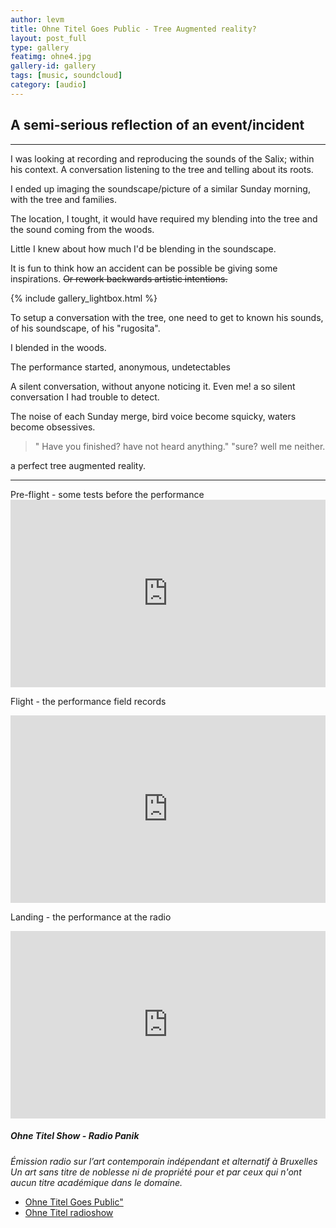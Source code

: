 ```yaml
---
author: levm
title: Ohne Titel Goes Public - Tree Augmented reality?
layout: post_full
type: gallery
featimg: ohne4.jpg
gallery-id: gallery
tags: [music, soundcloud]
category: [audio]
---
```

## **A semi-serious reflection of an event/incident**

---

I was looking at recording and reproducing the sounds of the Salix; within his context. A conversation listening to the tree and telling about its roots. 

I ended up imaging the soundscape/picture of a similar Sunday morning, with the tree and families.




The location, I tought, it would have required my blending into the tree and the sound coming from the woods.

Little I knew about how much I'd be blending in the soundscape.
  
It is fun to think how an accident can be possible be giving some inspirations. ~~Or rework backwards artistic intentions.~~



{% include gallery_lightbox.html %}


To setup a conversation with the tree, one need to get to known his sounds, of his soundscape, of his "rugosita".

I blended in the woods.

The performance started, anonymous, undetectables 




A silent conversation, without anyone noticing it. Even me! a so silent conversation I had trouble to detect.

The noise of each Sunday merge,  bird voice become squicky, waters become obsessives.




> " Have you finished? have not heard anything." 
> "sure? well me neither.

a perfect tree augmented reality.


---

<p>
Pre-flight - some tests before the performance
<iframe width="100%" height="300" scrolling="no" frameborder="no" allow="autoplay" src="https://w.soundcloud.com/player/?url=https%3A//api.soundcloud.com/tracks/497798571&color=%23ff5500&auto_play=false&hide_related=false&show_comments=true&show_user=true&show_reposts=false&show_teaser=true&visual=true"></iframe>

Flight - the performance field records 
<iframe width="100%" height="300" scrolling="no" frameborder="no" allow="autoplay" src="https://w.soundcloud.com/player/?url=https%3A//api.soundcloud.com/tracks/497798571&color=%23ff5500&auto_play=false&hide_related=false&show_comments=true&show_user=true&show_reposts=false&show_teaser=true&visual=true"></iframe>

Landing - the performance at the radio
<iframe width="100%" height="300" scrolling="no" frameborder="no" allow="autoplay" src="https://w.soundcloud.com/player/?url=https%3A//api.soundcloud.com/tracks/497798571&color=%23ff5500&auto_play=false&hide_related=false&show_comments=true&show_user=true&show_reposts=false&show_teaser=true&visual=true"></iframe>
</p>





##### Ohne Titel Show - Radio Panik 

_Émission radio sur l’art contemporain indépendant et alternatif à Bruxelles
Un art sans titre de noblesse ni de propriété pour et par ceux qui n'ont aucun titre académique dans le domaine._


- <a href="http://www.radiopanik.org/emissions/ohne-titel/ohne-titel-goes-public-special-anniversary-/">Ohne Titel Goes Public"</a>
- <a href="https://www.facebook.com/ohnetitel.radioshow/"> Ohne Titel radioshow </a>
